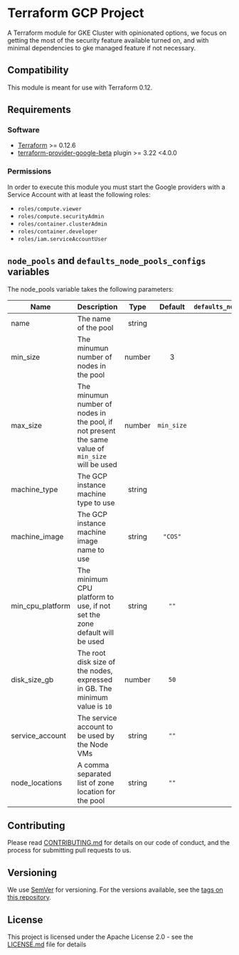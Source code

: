 # Terraform GCP Project

A Terraform module for GKE Cluster with opinionated options, we focus on getting the most of the security feature
available turned on, and with minimal dependencies to gke managed feature if not necessary.

## Compatibility

This module is meant for use with Terraform 0.12.

## Requirements

### Software

- [Terraform][terraform] >= 0.12.6
- [terraform-provider-google-beta][provider-google-beta] plugin >= 3.22 <4.0.0

### Permissions

In order to execute this module you must start the Google providers with a Service Account
with at least the following roles:

- `roles/compute.viewer`
- `roles/compute.securityAdmin`
- `roles/container.clusterAdmin`
- `roles/container.developer`
- `roles/iam.serviceAccountUser`

## `node_pools` and `defaults_node_pools_configs` variables

The node_pools variable takes the following parameters:

| Name | Description | Type | Default | `defaults_node_pools_configs` | Requirement |
| --- | --- |:---:|:---:|:---:|:---:|
| name | The name of the pool | string |  | ❌ | Required |
| min_size | The minumun number of nodes in the pool | number | 3 | ✅ | Optional |
| max_size | The minumun number of nodes in the pool, if not present the same value of `min_size` will be used | number | `min_size` | ✅ | Optional |
| machine_type | The GCP instance machine type to use | string |  | ✅ | Required |
| machine_image | The GCP instance machine image name to use | string | `"COS"` | ✅ | Optional |
| min_cpu_platform | The minimum CPU platform to use, if not set the zone default will be used | string | `""` | ✅ | Optional |
| disk_size_gb | The root disk size of the nodes, expressed in GB. The minimum value is `10` | number | `50` | ✅ | Optional |
| service_account | The service account to be used by the Node VMs | string | `""` | ✅ | Optional |
| node_locations | A comma separated list of zone location for the pool | string | `""` | ❌ | Optional |

## Contributing

Please read [CONTRIBUTING.md](/CONTRIBUTING.md) for details on our code of conduct,
and the process for submitting pull requests to us.

## Versioning

We use [SemVer][semver] for versioning. For the versions available,
see the [tags on this repository](https://github.com/mia-platform/terraform-google-project/tags).

## License

This project is licensed under the Apache License 2.0 - see the [LICENSE.md](/LICENSE.md)
file for details

[terraform]: https://www.terraform.io/downloads.html (Terraform enables you to safely and predictably create, change, and improve infrastructure.)
[provider-google-beta]: https://github.com/terraform-providers/terraform-provider-google-beta
[semver]: http://semver.org/ (Semantic Versioning spec and website)
